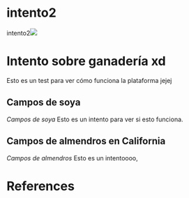 # intento2
intento2<a href="https://juncture-digital.org"><img src="https://juncture-digital.org/images/ve-button.png"></a>

<param ve-config 
       title="Esto es un intento hecho por Valeria"
       author="Valeria Tafurt Ortegón"
       banner="https://concepto.de/wp-content/uploads/2019/12/ganaderia-e1577324681175.jpg" 
       layout="vertical">

<!-- Entities discussed throughout the essay are typically defined before the essay text and
     are thus available in all text.  Entity identifiers (QIDs) can be found in either
     Wikipedia or Wikidata (https://www.wikidata.org)> -->
<param ve-entity eid="Q185372"> <!-- Girl with a Pearl Earring painting -->
<param ve-entity eid="Q41264"> <!-- Johannes Vermeer -->
<param ve-entity eid="Q221092"> <!-- Mauritshuis -->
<param ve-entity eid="Q36600"> <!-- The Hague -->

# Intento sobre ganadería xd

Esto es un test para ver cómo funciona la plataforma jejej
<param ve-image 
       manifest="https://conceptodefinicion.de/wp-content/uploads/2020/09/ganaderia.jpg">


## Campos de soya

_Campos de soya_ Esto es un intento para ver si esto funciona.
<param ve-image 
       label="Campos de soya" 
       description="painting by Johannes Vermeer" 
       license="public domain" 
       url="https://panorama-agro.com/wp-content/uploads/2017/10/Portada-soya-2f.jpg">

## Campos de almendros en California

_Campos de almendros_ Esto es un intentoooo,
<param ve-image 
       label="Campos de almendros" 
       description="painting by Johannes Vermeer" 
       license="public domain" 
       url="https://elviajero.elpais.com/elviajero/imagenes/2018/01/26/actualidad/1516985339_058099_1516987049_sumario_grande.jpg">

# References

[^1]: [Wikipedia: Girl with a Pearl Earring](https://en.wikipedia.org/wiki/Girl_with_a_Pearl_Earring)


